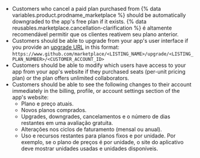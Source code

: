- Customers who cancel a paid plan purchased from {% data variables.product.prodname_marketplace %} should be automatically downgraded to the app's free plan if it exists. {% data reusables.marketplace.cancellation-clarification %} é altamente recomendável permitir que os clientes reativem seu plano anterior.
- Customers should be able to upgrade from your app's user interface if you provide an [upgrade URL](/marketplace/integrating-with-the-github-marketplace-api/upgrading-and-downgrading-plans/#about-upgrade-urls) in this format: `https://www.github.com/marketplace/<LISTING_NAME>/upgrade/<LISTING_PLAN_NUMBER>/<CUSTOMER_ACCOUNT_ID>`
- Customers should be able to modify which users have access to your app from your app's website if they purchased seats (per-unit pricing plan) or the plan offers unlimited collaborators.
- Customers should be able to see the following changes to their account immediately in the billing, profile, or account settings section of the app's website:
  - Plano e preço atuais.
  - Novos planos comprados.
  - Upgrades, downgrades, cancelamentos e o número de dias restantes em uma avaliação gratuita.
  - Alterações nos ciclos de faturamento (mensal ou anual).
  - Uso e recursos restantes para planos fixos e por unidade. Por exemplo, se o plano de preços é por unidade, o site do aplicativo deve mostrar unidades usadas e unidades disponíveis.
